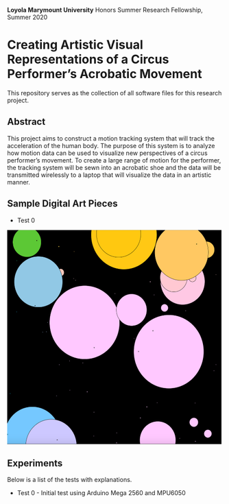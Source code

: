 **Loyola Marymount University** Honors Summer Research Fellowship, Summer 2020

# Creating Artistic Visual Representations of a Circus Performer’s Acrobatic Movement
This repository serves as the collection of all software files for this research project.

## Abstract
This project aims to construct a motion tracking system that will track the acceleration of the human body. The purpose of this system is to analyze how motion data can be used to visualize new perspectives of a circus performer’s movement. To create a large range of motion for the performer, the tracking system will be sewn into an acrobatic shoe and the data will be transmitted wirelessly to a laptop that will visualize the data in an artistic manner.

## Sample Digital Art Pieces

* Test 0
<img src="./digital-art-pieces/test-0/0.1.png" alt="1.1" width="500" height="500" />

## Experiments
Below is a list of the tests with explanations.

* Test 0 - Initial test using Arduino Mega 2560 and MPU6050

